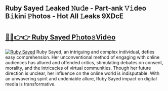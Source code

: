 ## Ruby Sayed 𝙻eaked 𝙽u𝚍e - Part-ank 𝚅𝚒deo B𝚒kini 𝙿hotos - Hot All 𝙻eaks 9XDcE

# <h2><a href="http://ld0vhjj.urlbe.top/?page=Ruby+Sayed">🔗🔗👉👉 Ruby Sayed P𝚑oto𝚜Vid𝚎o</a></h2>

[![Ruby Sayed](https://i.imgur.com/eBuTRDB.gif)](http://ld0vhjj.urlbe.top/?page=Ruby+Sayed)
Ruby Sayed, an intriguing and complex individual, defies easy comprehension. Her unconventional method of engaging with online audiences has allured and offended critics, stimulating debates on consent, morality, and the intricacies of virtual communities. Though her future direction is unclear, her influence on the online world is indisputable. With an unwavering spirit and undeniable allure, Ruby Sayed impact on digital media is transformative.
